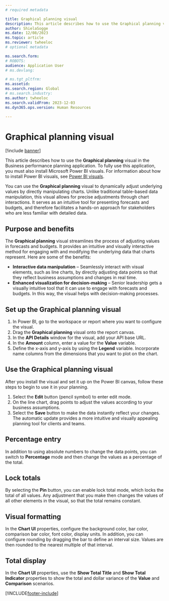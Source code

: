 ```yaml
---
# required metadata

title: Graphical planning visual
description: This article describes how to use the Graphical planning visual in the Business performance planning application.
author: ShielaSogge
ms.date: 12/08/2023
ms.topic: article
ms.reviewer: twheeloc
# optional metadata

ms.search.form: 
# ROBOTS: 
audience: Application User
# ms.devlang: 

# ms.tgt_pltfrm: 
ms.assetid: 
ms.search.region: Global
# ms.search.industry: 
ms.author: twheeloc
ms.search.validFrom: 2023-12-03
ms.dyn365.ops.version: Human Resources

---
```

# Graphical planning visual

[!include [banner](../includes/banner.md)]

This article describes how to use the **Graphical planning** visual in the Business performance planning application. To fully use this application, you must also install Microsoft Power BI visuals. For information about how to install Power BI visuals, see [Power BI visuals](/power-bi/developer/visuals/).

You can use the **Graphical planning** visual to dynamically adjust underlying values by directly manipulating charts. Unlike traditional table-based data manipulation, this visual allows for precise adjustments through chart interactions. It serves as an intuitive tool for presenting forecasts and budgets, and therefore facilitates a hands-on approach for stakeholders who are less familiar with detailed data.

## Purpose and benefits

The **Graphical planning** visual streamlines the process of adjusting values in forecasts and budgets. It provides an intuitive and visually interactive method for engaging with and modifying the underlying data that charts represent. Here are some of the benefits:

- **Interactive data manipulation** – Seamlessly interact with visual elements, such as line charts, by directly adjusting data points so that they reflect business assumptions and changes in real time.
- **Enhanced visualization for decision-making** – Senior leadership gets a visually intuitive tool that it can use to engage with forecasts and budgets. In this way, the visual helps with decision-making processes.

## Set up the Graphical planning visual

1. In Power BI, go to the workspace or report where you want to configure the visual.
2. Drag the **Graphical planning** visual onto the report canvas.
3. In the **API Details** window for the visual, add your API base URL.
4. In the **Amount** column, enter a value for the **Value** variable.
5. Define the x-axis and y-axis by using the **Legend** variable. Incorporate name columns from the dimensions that you want to plot on the chart.

## Use the Graphical planning visual

After you install the visual and set it up on the Power BI canvas, follow these steps to begin to use it in your planning.

1. Select the **Edit** button (pencil symbol) to enter edit mode.
2. On the line chart, drag points to adjust the values according to your business assumptions.
3. Select the **Save** button to make the data instantly reflect your changes. The automatic update provides a more intuitive and visually appealing planning tool for clients and teams.

## Percentage entry

In addition to using absolute numbers to change the data points, you can switch to **Percentage** mode and then change the values as a percentage of the total.

## Lock totals

By selecting the **Pin** button, you can enable lock total mode, which locks the total of all values. Any adjustment that you make then changes the values of all other elements in the visual, so that the total remains constant.

## Visual formatting

In the **Chart UI** properties, configure the background color, bar color, comparison bar color, font color, display units. In addition, you can configure rounding by dragging the bar to define an interval size. Values are then rounded to the nearest multiple of that interval.

## Total display

In the **Chart UI** properties, use the **Show Total Title** and **Show Total Indicator** properties to show the total and dollar variance of the **Value** and **Comparison** scenarios.

[!INCLUDE[footer-include](../../includes/footer-banner.md)]
